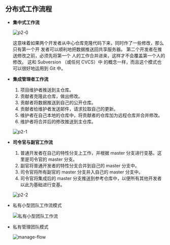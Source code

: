 ## 分布式工作流程

- **集中式工作流**

    ![p2-0](https://i.imgur.com/lVEFU0Y.jpg)


    这意味着如果两个开发者从中心仓库克隆代码下来，同时作了一些修改，那么只有第一个开
发者可以顺利地把数据推送回共享服务器。 第二个开发者在推送修改之前，必须先将第一个
人的工作合并进来，这样才不会覆盖第一个人的修改。 这和 Subversion （或任何 CVCS）中
的概念一样，而且这个模式也可以很好地运用到 Git 中。

- **集成管理者工作流**
    1. 项目维护者推送到主仓库。
    2. 贡献者克隆此仓库，做出修改。
    3. 贡献者将数据推送到自己的公开仓库。
    4. 贡献者给维护者发送邮件，请求拉取自己的更新。
    5. 维护者在自己本地的仓库中，将贡献者的仓库加为远程仓库并合并修改。
    6. 维护者将合并后的修改推送到主仓库。
    
    ![p2-1](https://i.imgur.com/gEWfrBt.jpg)

- **司令官与副官工作流**
    1. 普通开发者在自己的特性分支上工作，并根据 master 分支进行变基。这里是司令官的 master 分支。
    2. 副官将普通开发者的特性分支合并到自己的 master 分支中。
    3. 司令官将所有副官的 master 分支并入自己的 master 分支中。
    4. 司令官将集成后的 master 分支推送到参考仓库中，以便所有其他开发者以此为基础进行变基。

    ![p2-2](https://i.imgur.com/Khhtsck.jpg)

- 私有小型团队工作流模式

    ![私有小型团队工作流](https://i.imgur.com/i1i5XiE.jpg)

- 私有管理团队模式
 
  ![manage-flow](https://i.imgur.com/3GM805u.jpg)
